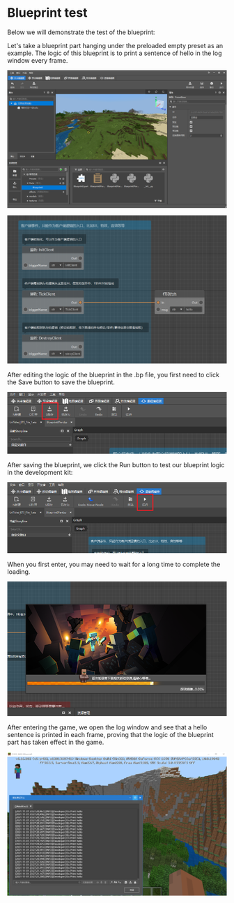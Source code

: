 # Blueprint test 

Below we will demonstrate the test of the blueprint: 

Let's take a blueprint part hanging under the preloaded empty preset as an example. The logic of this blueprint is to print a sentence of hello in the log window every frame. 

![](./images/6-2.png) 

![image-20211101231504319](./images/6-1.png) 

After editing the logic of the blueprint in the .bp file, you first need to click the Save button to save the blueprint. 

![](./images/6-0.png) 

After saving the blueprint, we click the Run button to test our blueprint logic in the development kit: 

![](./images/6-4.png) 

When you first enter, you may need to wait for a long time to complete the loading. 

![6-5](./images/6-5.png) 

After entering the game, we open the log window and see that a hello sentence is printed in each frame, proving that the logic of the blueprint part has taken effect in the game. 

![](./images/6-6.png)